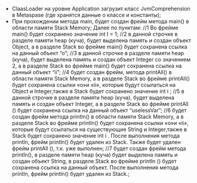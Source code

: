 -	ClaasLoader на уровне Application загрузит класс JvmComprehension  в Metaspase (где хранятся данные о классе и константы);
-	При прохождении  метода main, будет создан фрейм  метода main() в области памяти Stack Memory;
Далее  по пунктам:
//1 Во фрейме main() будет сохранено значение int I =  1;
//2 в данной строчке в разделе памяти heap (куча), будет выделена память и создан объект Object, а в разделе Stack во фрейме main() будет сохранена ссылка на данный объект “о”;
//3  в данной строчке в разделе памяти heap (куча), будет выделена память и создан объект Integer со значением 2, а в разделе Stack во фрейме main() будет сохранена ссылка на данный объект “ii”;
//4 будет создан фрейм,  метода printAll() в области памяти Stack Memory, а в разделе Stack во фрейме printAll()  будет сохранена ссылки «о»и «ii», которые будут ссылаться на Object и Integer,также в Stack будет сохранено значение int i ;
//5 в данной строчке в разделе памяти heap (куча), будет выделена память и создан объект Integer, а в разделе Stack во фрейме printAll () будет сохранена ссылка на данный объект “uselessVar”;
//6  будет создан фрейм  метода println() в области памяти Stack Memory, а в разделе Stack во фрейме println()  будет сохранена ссылки «о»и «ii», которые будут ссылаться на существующие String и Integer,также в Stack будет сохранено значение int i . После выполнения метода println, фрейм println()  будет удален из Stack. Также будет удален фрейм printAll (), т.к. уже выполнен; 
//7 будет создан фрейм  метода println(), в разделе памяти heap (куча) будет выделена память и создан объект String, в разделе Stack во фрейме println () будет сохранена ссылка на данный объект.  После выполнения метода println, фрейм println()  будет удален из Stack.;






